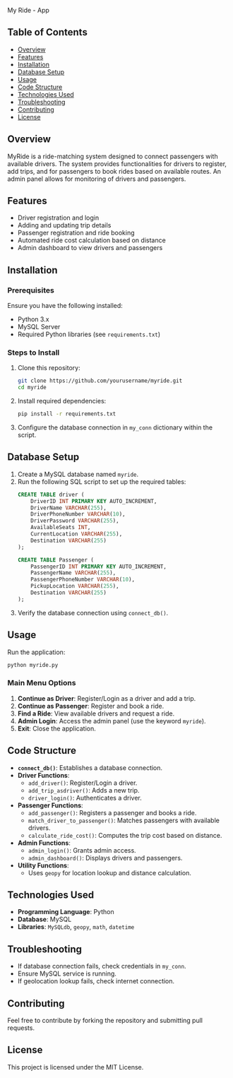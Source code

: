 My Ride - App

## Table of Contents

- [Overview](#overview)
- [Features](#features)
- [Installation](#installation)
- [Database Setup](#database-setup)
- [Usage](#usage)
- [Code Structure](#code-structure)
- [Technologies Used](#technologies-used)
- [Troubleshooting](#troubleshooting)
- [Contributing](#contributing)
- [License](#license)

## Overview

MyRide is a ride-matching system designed to connect passengers with available drivers. The system provides functionalities for drivers to register, add trips, and for passengers to book rides based on available routes. An admin panel allows for monitoring of drivers and passengers.

## Features

- Driver registration and login
- Adding and updating trip details
- Passenger registration and ride booking
- Automated ride cost calculation based on distance
- Admin dashboard to view drivers and passengers

## Installation

### Prerequisites

Ensure you have the following installed:

- Python 3.x
- MySQL Server
- Required Python libraries (see `requirements.txt`)

### Steps to Install

1. Clone this repository:
   ```sh
   git clone https://github.com/yourusername/myride.git
   cd myride
   ```
2. Install required dependencies:
   ```sh
   pip install -r requirements.txt
   ```
3. Configure the database connection in `my_conn` dictionary within the script.

## Database Setup

1. Create a MySQL database named `myride`.
2. Run the following SQL script to set up the required tables:
   ```sql
   CREATE TABLE driver (
       DriverID INT PRIMARY KEY AUTO_INCREMENT,
       DriverName VARCHAR(255),
       DriverPhoneNumber VARCHAR(10),
       DriverPassword VARCHAR(255),
       AvailableSeats INT,
       CurrentLocation VARCHAR(255),
       Destination VARCHAR(255)
   );

   CREATE TABLE Passenger (
       PassengerID INT PRIMARY KEY AUTO_INCREMENT,
       PassengerName VARCHAR(255),
       PassengerPhoneNumber VARCHAR(10),
       PickupLocation VARCHAR(255),
       Destination VARCHAR(255)
   );
   ```
3. Verify the database connection using `connect_db()`.

## Usage

Run the application:

```sh
python myride.py
```

### Main Menu Options

1. **Continue as Driver**: Register/Login as a driver and add a trip.
2. **Continue as Passenger**: Register and book a ride.
3. **Find a Ride**: View available drivers and request a ride.
4. **Admin Login**: Access the admin panel (use the keyword `myride`).
5. **Exit**: Close the application.

## Code Structure

- **`connect_db()`**: Establishes a database connection.
- **Driver Functions**:
  - `add_driver()`: Register/Login a driver.
  - `add_trip_asdriver()`: Adds a new trip.
  - `driver_login()`: Authenticates a driver.
- **Passenger Functions**:
  - `add_passenger()`: Registers a passenger and books a ride.
  - `match_driver_to_passenger()`: Matches passengers with available drivers.
  - `calculate_ride_cost()`: Computes the trip cost based on distance.
- **Admin Functions**:
  - `admin_login()`: Grants admin access.
  - `admin_dashboard()`: Displays drivers and passengers.
- **Utility Functions**:
  - Uses `geopy` for location lookup and distance calculation.

## Technologies Used

- **Programming Language**: Python
- **Database**: MySQL
- **Libraries**: `MySQLdb`, `geopy`, `math`, `datetime`

## Troubleshooting

- If database connection fails, check credentials in `my_conn`.
- Ensure MySQL service is running.
- If geolocation lookup fails, check internet connection.

## Contributing

Feel free to contribute by forking the repository and submitting pull requests.

## License

This project is licensed under the MIT License.


